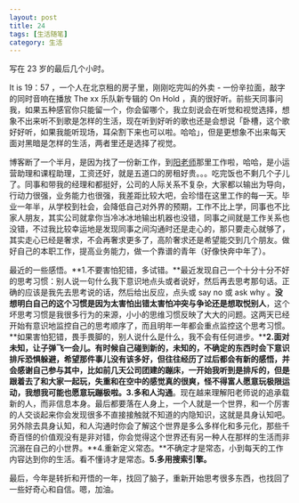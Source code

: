 ```yaml
---
layout: post
title: 24 
tags: [生活随笔]
category: 生活
---
```


写在 23 岁的最后几个小时。

It is 19：57 ，一个人在北京租的房子里，刚刚吃完叫的外卖 - 一份辛拉面，敲字的同时音响在播放 The xx 乐队新专辑的  On Hold ，真的很好听。前些天同事问我，如果五种感官你只能留一个，你会留哪个，我立刻说会在听觉和视觉选择，想象不出来听不到歌是怎样的生活，现在听到好听的歌也还是会想说「卧槽，这个歌好好听，如果我能听现场，耳朵割下来也可以啦。哈哈」，但是更想象不出来每天面对黑暗是怎样的生活，两者里还是选择了视觉。

博客断了一个半月，是因为找了一份新工作，到[阳老师](http://www.yangzhiping.com/)那里工作啦，哈哈，是小运营助理和课程助理，工资还好，就是五道口的房租好贵。。。吃完饭也不剩几个子儿了。同事和带我的经理和都挺好，公司的人际关系不复杂，大家都以输出为导向，行动力很强，业务能力也很强，我差距比较大吧，会珍惜在这里工作的每一天。毕业一年半，从学校到社会，会降低自己对外界的预期，工作不比上学，同事也不比家人朋友，其实公司就拿你当冷冰冰地输出机器也没错，同事之间就是工作关系也没错，不过我比较幸运地是发现同事之间沟通时还是走心的，那只要走心就够了，其实走心已经是奢求，不会再奢求更多了，高阶奢求还是希望能交到几个朋友。做好自己的本职工作，提高业务能力，做一个靠谱的青年（好像快奔中年了）。

最近的一些感悟。**1.不要害怕犯错，多试错。**最近发现自己一个十分十分不好的思考习惯：别人说一句什么我下意识地点头或者说好，然后再去思考那句话。正确的应该是我先去思考说的话，然后给出反应，点头或 say no 或 ask why 。**没想明白自己的这个习惯是因为太害怕出错太害怕冲突与争论还是想取悦别人**，这个坏思考习惯是我很多行为的来源，小小的思维习惯反映了大大的问题。这两天已经开始有意识地监控自己的思考顺序了，而且明年一年都会重点监控这个思考习惯。**如果害怕犯错，畏手畏脚的，别人说什么是什么，我不会有任何进步。****2.面对未知，让子弹飞一会儿。**有时候自己碰到新的，未知的，不确定的东西时会下意识排斥恐惧躲避，希望那件事儿没有该多好，但往往经历了过后都会有新的感悟，并会感谢自己参与其中，比如前几天公司团建的蹦床，一开始我听到是排斥的，但是跟着去了和大家一起玩，失重和在空中的感觉真的很爽，怪不得富人愿意玩极限运动，我想我可能也愿意玩蹦极啦**。3.多和人沟通**。现在越来理解阳老师说的追承载新的人，而非信息本身。最后都要落在人身上，一个人就是一个世界，和一个厉害的人交谈起来你会发现很多不直接接触就不知道的内隐知识，这就是具身认知吧。另外除去具身认知，和人沟通时你会了解这个世界是多么多样化和多元化，那些千奇百怪的价值观没有是非对错，你会觉得这个世界还有另一种人在那样的生活而非沉溺在自己的小世界。**4.重新定义常态。**不确定才是常态，小到每天的工作内容达到你的生活。看不懂诗才是常态。**5.多用搜索引擎。**

最后，今年是转折和开悟的一年，找回了脑子，重新开始思考很多东西，也找回了一些好奇心和自信。嗯，加油。




